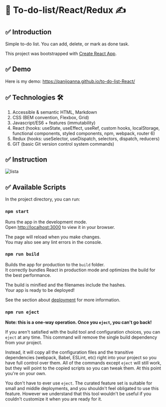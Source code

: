 # 📁 To-do-list/React/Redux ✍

## ✅ Introduction 
Simple to-do list. You can add, delete, or mark as done task.

This project was bootstrapped with [Create React App](https://github.com/facebook/create-react-app).

## ✅ Demo 
Here is my demo:
https://panijoanna.github.io/to-do-list-React/

## ✅ Technologies 🛠
1. Accessible & semantic HTML, Markdown
2. CSS (BEM convention, Flexbox, Grid)
3. Javascript/ES6 + features (immutability)
4. React (hooks: useState, useEffect, useRef, custom hooks, localStorage, functional components, styled components, npm, webpack, router 6)
5. Redux (hooks: useSelector, useDispatch, selectors, dispatch, reducers)
6. GIT (basic Git version control system commands)

## ✅ Instruction
![lista](https://user-images.githubusercontent.com/105354955/213544700-944ac44f-777b-4a20-aeec-a622cb59d68f.gif)

## ✅ Available Scripts 

In the project directory, you can run:

### `npm start` 

Runs the app in the development mode.\
Open [http://localhost:3000](http://localhost:3000) to view it in your browser.

The page will reload when you make changes.\
You may also see any lint errors in the console.

### `npm run build`

Builds the app for production to the `build` folder.\
It correctly bundles React in production mode and optimizes the build for the best performance.

The build is minified and the filenames include the hashes.\
Your app is ready to be deployed!

See the section about [deployment](https://facebook.github.io/create-react-app/docs/deployment) for more information.

### `npm run eject`

**Note: this is a one-way operation. Once you `eject`, you can't go back!**

If you aren't satisfied with the build tool and configuration choices, you can `eject` at any time. This command will remove the single build dependency from your project.

Instead, it will copy all the configuration files and the transitive dependencies (webpack, Babel, ESLint, etc) right into your project so you have full control over them. All of the commands except `eject` will still work, but they will point to the copied scripts so you can tweak them. At this point you're on your own.

You don't have to ever use `eject`. The curated feature set is suitable for small and middle deployments, and you shouldn't feel obligated to use this feature. However we understand that this tool wouldn't be useful if you couldn't customize it when you are ready for it.

